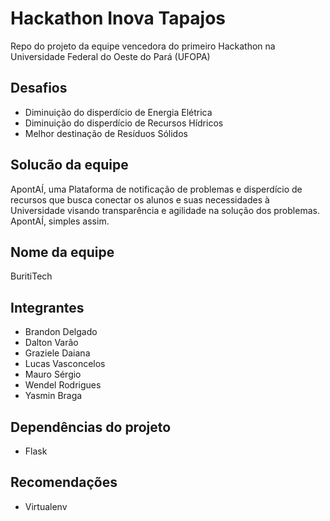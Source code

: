 # Hackathon Inova Tapajos
Repo do projeto da equipe vencedora do primeiro Hackathon na Universidade Federal do Oeste do Pará (UFOPA) 

## Desafios 
  - Diminuição do disperdício de Energia Elétrica 
  - Diminuição do disperdício de Recursos Hídricos 
  - Melhor destinação de Resíduos Sólidos 

## Solucão da equipe
ApontAÍ, uma Plataforma de notificação de problemas e disperdício de recursos que busca conectar os alunos e suas necessidades à Universidade visando transparência e agilidade na solução dos problemas. ApontAÍ, simples assim.

## Nome da equipe
BuritiTech

## Integrantes
  - Brandon Delgado
  - Dalton Varão
  - Graziele Daiana
  - Lucas Vasconcelos
  - Mauro Sérgio
  - Wendel Rodrigues
  - Yasmin Braga

## Dependências do projeto
  * Flask

## Recomendações
  * Virtualenv

